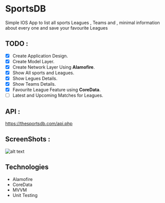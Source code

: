 # SportsDB
Simple IOS App to list all sports Leagues , Teams and , minimal information about every one and save your favourite Leagues

## TODO :
- [X] Create Application Design.
- [X] Create Model Layer.
- [X] Create Network Layer Using **Alamofire**.
- [X] Show All sports and Leagues.
- [X] Show Legues Details.
- [X] Show Teams Details.
- [X] Favourite League Feature using **CoreData**.
- [ ] Latest and Upcoming Matches for Leagues.

## API : 
https://thesportsdb.com/api.php

## ScreenShots :
![alt text](https://github.com/bavly19/Sportive/blob/bavly/ScreenShots/1.png)
## Technologies
* Alamofire
* CoreData
* MVVM
* Unit Testing
